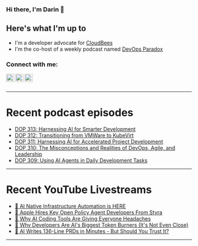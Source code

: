### Hi there, I'm Darin 👋

## Here's what I'm up to
- I'm a developer advocate for [CloudBees][cloudbees-website]
- I'm the co-host of a weekly podcast named [DevOps Paradox][dop-website]

### Connect with me:

[<img align="left" alt="darinpope | Twitter" width="22px" src="https://cdn.jsdelivr.net/npm/simple-icons@v3/icons/twitter.svg" />][twitter]
[<img align="left" alt="darinpope | LinkedIn" width="22px" src="https://cdn.jsdelivr.net/npm/simple-icons@v3/icons/linkedin.svg" />][linkedin]
[<img align="left" alt="darinpope | Instagram" width="22px" src="https://cdn.jsdelivr.net/npm/simple-icons@v3/icons/instagram.svg" />][instagram]

<br />
<br />

---

# Recent podcast episodes
<!-- BLOG-POST-LIST:START -->
- [DOP 313: Harnessing AI for Smarter Development](https://www.devopsparadox.com/episodes/harnessing-ai-for-smarter-development-313/)
- [DOP 312: Transitioning from VMWare to KubeVirt](https://www.devopsparadox.com/episodes/transitioning-from-vmware-to-kubevirt-312/)
- [DOP 311: Harnessing AI for Accelerated Project Development](https://www.devopsparadox.com/episodes/harnessing-ai-for-accelerated-project-development-311/)
- [DOP 310: The Misconceptions and Realities of DevOps, Agile, and Leadership](https://www.devopsparadox.com/episodes/the-misconceptions-and-realities-of-devops-agile-and-leadership-310/)
- [DOP 309: Using AI Agents in Daily Development Tasks](https://www.devopsparadox.com/episodes/using-ai-agents-in-daily-development-tasks-309/)
<!-- BLOG-POST-LIST:END -->

---

# Recent YouTube Livestreams
<!-- YOUTUBE:START -->
- [🔴 AI Native Infrastructure Automation is HERE](https://www.youtube.com/watch?v=ccRQcpRPJ-4)
- [🔴 Apple Hires Key Open Policy Agent Developers From Styra](https://www.youtube.com/watch?v=O_pS_S8LpgY)
- [🔴 Why AI Coding Tools Are Giving Everyone Headaches](https://www.youtube.com/watch?v=KaVz6sXTUJw)
- [🔴 Why Developers Are AI&#39;s Biggest Token Burners &lpar;It&#39;s Not Even Close&rpar;](https://www.youtube.com/watch?v=FNZqCMSlmv8)
- [🔴 AI Writes 136-Line PRDs in Minutes - But Should You Trust It?](https://www.youtube.com/watch?v=ua_nddvJ6b4)
<!-- YOUTUBE:END -->

---


[website]: https://www.darinpope.com/
[twitter]: https://twitter.com/darinpope
[youtube]: https://youtube.com/darinpope
[instagram]: https://instagram.com/darinpope
[linkedin]: https://linkedin.com/in/darinpope
[cloudbees-website]: https://www.cloudbees.com/
[dop-website]: https://www.devopsparadox.com/

<!--
**darinpope/darinpope** is a ✨ _special_ ✨ repository because its `README.md` (this file) appears on your GitHub profile.

Here are some ideas to get you started:

- 🔭 I’m currently working on ...
- 🌱 I’m currently learning ...
- 👯 I’m looking to collaborate on ...
- 🤔 I’m looking for help with ...
- 💬 Ask me about ...
- 📫 How to reach me: ...
- 😄 Pronouns: ...
- ⚡ Fun fact: ...
-->
